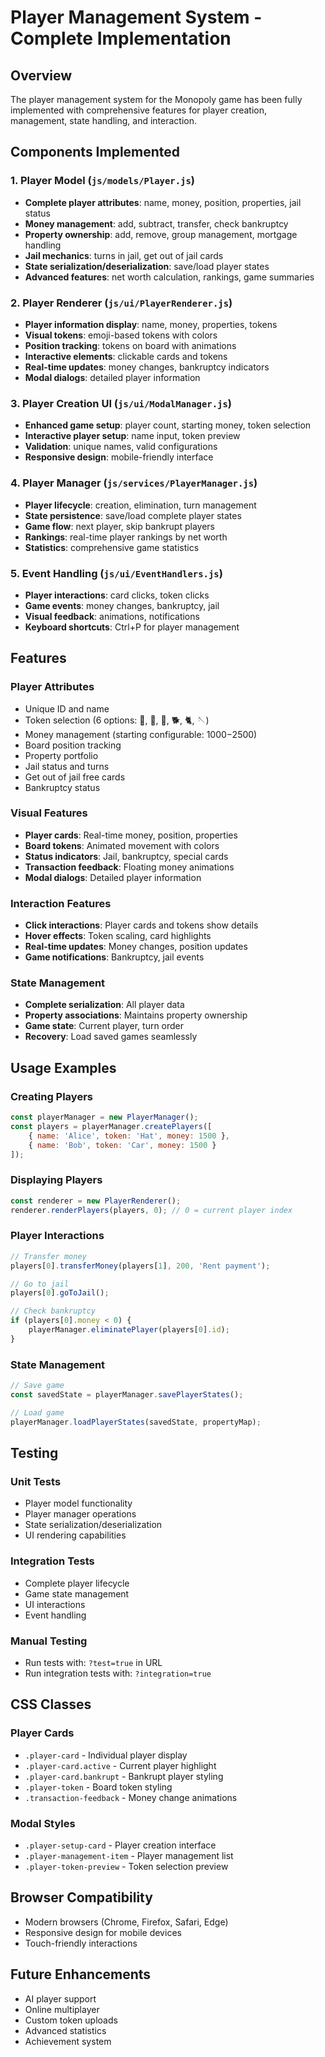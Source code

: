 # Player Management System - Complete Implementation

## Overview
The player management system for the Monopoly game has been fully implemented with comprehensive features for player creation, management, state handling, and interaction.

## Components Implemented

### 1. Player Model (`js/models/Player.js`)
- **Complete player attributes**: name, money, position, properties, jail status
- **Money management**: add, subtract, transfer, check bankruptcy
- **Property ownership**: add, remove, group management, mortgage handling
- **Jail mechanics**: turns in jail, get out of jail cards
- **State serialization/deserialization**: save/load player states
- **Advanced features**: net worth calculation, rankings, game summaries

### 2. Player Renderer (`js/ui/PlayerRenderer.js`)
- **Player information display**: name, money, properties, tokens
- **Visual tokens**: emoji-based tokens with colors
- **Position tracking**: tokens on board with animations
- **Interactive elements**: clickable cards and tokens
- **Real-time updates**: money changes, bankruptcy indicators
- **Modal dialogs**: detailed player information

### 3. Player Creation UI (`js/ui/ModalManager.js`)
- **Enhanced game setup**: player count, starting money, token selection
- **Interactive player setup**: name input, token preview
- **Validation**: unique names, valid configurations
- **Responsive design**: mobile-friendly interface

### 4. Player Manager (`js/services/PlayerManager.js`)
- **Player lifecycle**: creation, elimination, turn management
- **State persistence**: save/load complete player states
- **Game flow**: next player, skip bankrupt players
- **Rankings**: real-time player rankings by net worth
- **Statistics**: comprehensive game statistics

### 5. Event Handling (`js/ui/EventHandlers.js`)
- **Player interactions**: card clicks, token clicks
- **Game events**: money changes, bankruptcy, jail
- **Visual feedback**: animations, notifications
- **Keyboard shortcuts**: Ctrl+P for player management

## Features

### Player Attributes
- Unique ID and name
- Token selection (6 options: 🎩, 🚗, 🚢, 🐕, 🐈, 🪡)
- Money management (starting configurable: $1000-$2500)
- Board position tracking
- Property portfolio
- Jail status and turns
- Get out of jail free cards
- Bankruptcy status

### Visual Features
- **Player cards**: Real-time money, position, properties
- **Board tokens**: Animated movement with colors
- **Status indicators**: Jail, bankruptcy, special cards
- **Transaction feedback**: Floating money animations
- **Modal dialogs**: Detailed player information

### Interaction Features
- **Click interactions**: Player cards and tokens show details
- **Hover effects**: Token scaling, card highlights
- **Real-time updates**: Money changes, position updates
- **Game notifications**: Bankruptcy, jail events

### State Management
- **Complete serialization**: All player data
- **Property associations**: Maintains property ownership
- **Game state**: Current player, turn order
- **Recovery**: Load saved games seamlessly

## Usage Examples

### Creating Players
```javascript
const playerManager = new PlayerManager();
const players = playerManager.createPlayers([
    { name: 'Alice', token: 'Hat', money: 1500 },
    { name: 'Bob', token: 'Car', money: 1500 }
]);
```

### Displaying Players
```javascript
const renderer = new PlayerRenderer();
renderer.renderPlayers(players, 0); // 0 = current player index
```

### Player Interactions
```javascript
// Transfer money
players[0].transferMoney(players[1], 200, 'Rent payment');

// Go to jail
players[0].goToJail();

// Check bankruptcy
if (players[0].money < 0) {
    playerManager.eliminatePlayer(players[0].id);
}
```

### State Management
```javascript
// Save game
const savedState = playerManager.savePlayerStates();

// Load game
playerManager.loadPlayerStates(savedState, propertyMap);
```

## Testing

### Unit Tests
- Player model functionality
- Player manager operations
- State serialization/deserialization
- UI rendering capabilities

### Integration Tests
- Complete player lifecycle
- Game state management
- UI interactions
- Event handling

### Manual Testing
- Run tests with: `?test=true` in URL
- Run integration tests with: `?integration=true`

## CSS Classes

### Player Cards
- `.player-card` - Individual player display
- `.player-card.active` - Current player highlight
- `.player-card.bankrupt` - Bankrupt player styling
- `.player-token` - Board token styling
- `.transaction-feedback` - Money change animations

### Modal Styles
- `.player-setup-card` - Player creation interface
- `.player-management-item` - Player management list
- `.player-token-preview` - Token selection preview

## Browser Compatibility
- Modern browsers (Chrome, Firefox, Safari, Edge)
- Responsive design for mobile devices
- Touch-friendly interactions

## Future Enhancements
- AI player support
- Online multiplayer
- Custom token uploads
- Advanced statistics
- Achievement system